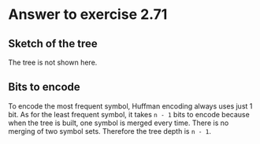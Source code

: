 # Answer to exercise 2.71

## Sketch of the tree
The tree is not shown here.

## Bits to encode
To encode the most frequent symbol, Huffman encoding always uses just 1 bit. As for the least frequent symbol, 
it takes `n - 1` bits to encode because when the tree is built, one symbol is merged every time. There is no merging 
of two symbol sets. Therefore the tree depth is `n - 1`.
